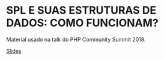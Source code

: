 # SPL E SUAS ESTRUTURAS DE DADOS: COMO FUNCIONAM?

Material usado na talk do PHP Community Summit 2018.

[Slides](https://docs.google.com/presentation/d/1wRwhDwob5LenqWiHbr-EQAGPn-8A2eqOENsl48natg4/edit?usp=sharing)

